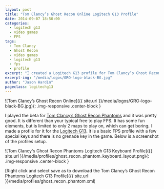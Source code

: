 ```yaml
---
layout: post
title: "Tom Clancy’s Ghost Recon Online Logitech G13 Profile"
date: 2014-09-07 18:50:00
categories:
  - logitech g13
  - video games
  - FPS
tags:
  - Tom Clancy
  - Ghost Recon
  - video games
  - logitech g13
  - fps
  - profile
excerpt: "I created a Logitech G13 profile for Tom Clancy’s Ghost Recon Online"
excerpt-img: "/media/logos/GRO-logo-black-BG.jpg"
author: "Jason Hardin"
pageclass: logitechg13
---
```

![Tom Clancy’s Ghost Recon Online]({{ site.url }}/media/logos/GRO-logo-black-BG.jpg){: .img-responsive .center-block }

I played the beta for [Tom Clancy’s Ghost Recon Phantoms](http://ghost-recon.ubi.com/ghost-recon-phantoms/en-us/home/) and it was pretty good. It is different than your typical free to play FPS. It has some fun elements, but is limited to only 2 maps to play on, which can get boring. I made a profile for it for the [Logitech G13](http://gaming.logitech.com/en-us/product/g13-advanced-gameboard). It is a basic FPS profile with a few special keys and there is no grenade key in the game. Below is a screenshot of the profiles setup.

![Tom Clancy's Ghost Recon Phantoms Logitech G13 Keyboard Profile]({{ site.url }}/media/profiles/ghost_recon_phantom_keyboard_layout.png){: .img-responsive .center-block }

[Right click and select save as to download the Tom Clancy’s Ghost Recon Phantoms Logitech G13 Profile]({{ site.url }}/media/profiles/ghost_recon_phantom.xml)
